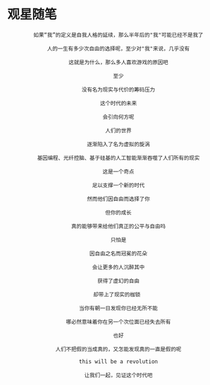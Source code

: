 # 观星随笔
<center>
  
    如果“我”的定义是自我人格的延续，那么半年后的"我"可能已经不是我了

    人的一生有多少次自由的选择呢，至少对"我"来说，几乎没有

    这就是为什么，那么多人喜欢游戏的原因吧

    至少

    没有名为现实与代价的筹码压力

    这个时代的未来

    会引向何方呢

    人们的世界

    逐渐陷入了名为虚拟的旋涡

    基因编程、光纤控脑、基于硅基的人工智能渐渐吞噬了人们所有的现实

    这是一个奇点

    足以支撑一个新的时代

    然而他们因自由而选择了你

    但你的成长

    真的能够带来给他们真正的公平与自由吗

    只怕是

    因自由之名而冠冕的花朵

    会让更多的人沉醉其中

    获得了虚幻的自由

    却带上了现实的枷锁 

    当你有朝一日发现你已经无所不能

    哪必然意味着你在另一个次位面已经失去所有

    也好

    人们不把假的当成真的，又怎能发现真的一直是假的呢

    this will be a revolution

    让我们一起，见证这个时代吧
</center >
